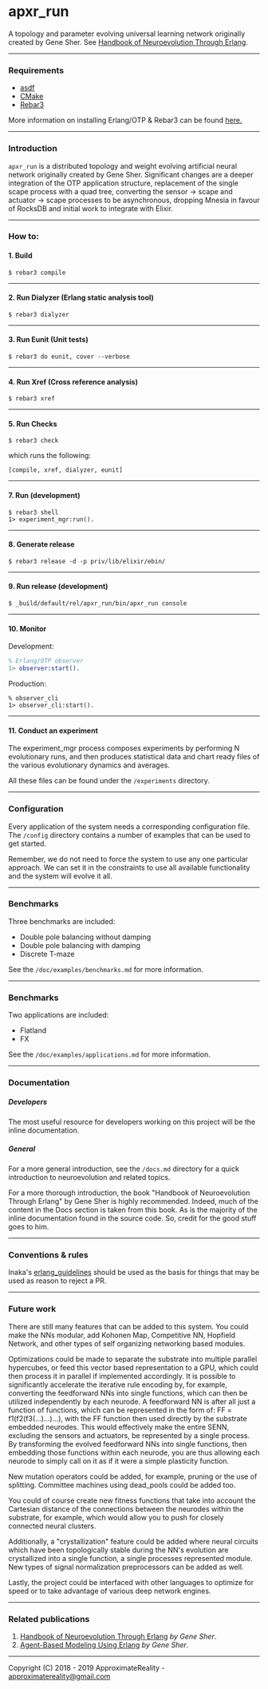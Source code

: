 # apxr_run

A topology and parameter evolving universal learning network originally created
by Gene Sher. See [Handbook of Neuroevolution Through Erlang](http://www.amazon.com/Handbook-Neuroevolution-Through-Erlang-Gene/dp/1461444624).

--------------------
### Requirements

  - [asdf](https://asdf-vm.com/#/)
  - [CMake](https://cmake.org/)
  - [Rebar3](https://github.com/erlang/rebar3)

More information on installing Erlang/OTP & Rebar3 can be found [here.](https://www.rebar3.org/docs/getting-started)

--------------------
### Introduction

`apxr_run` is a distributed topology and weight evolving artificial neural
network originally created by Gene Sher. Significant changes are a deeper
integration of the OTP application structure, replacement of the single scape
process with a quad tree, converting the sensor -> scape and actuator -> scape
processes to be asynchronous, dropping Mnesia in favour of RocksDB and initial
work to integrate with Elixir.

------------------
### How to:

#### 1. Build

    $ rebar3 compile

------------------

#### 2. Run Dialyzer (Erlang static analysis tool)

    $ rebar3 dialyzer

------------------

#### 3. Run Eunit (Unit tests)

    $ rebar3 do eunit, cover --verbose

------------------

#### 4. Run Xref (Cross reference analysis)

    $ rebar3 xref

------------------

#### 5. Run Checks

    $ rebar3 check

which runs the following:

```
[compile, xref, dialyzer, eunit]
```

------------------

#### 7. Run (development)

    $ rebar3 shell
    1> experiment_mgr:run().

------------------

#### 8. Generate release

    $ rebar3 release -d -p priv/lib/elixir/ebin/

------------------

#### 9. Run release (development)

    $ _build/default/rel/apxr_run/bin/apxr_run console

------------------

#### 10. Monitor

Development:
```erlang
% Erlang/OTP observer
1> observer:start().
```

Production:
```
% observer_cli
1> observer_cli:start().
```

------------------

#### 11. Conduct an experiment

The experiment_mgr process composes experiments by performing N evolutionary
runs, and then produces statistical data and chart ready files of the various
evolutionary dynamics and averages.

All these files can be found under the `/experiments` directory.

--------------------
### Configuration

Every application of the system needs a corresponding configuration file. The
`/config` directory contains a number of examples that can be used to get
started.

Remember, we do not need to force the system to use any one particular approach.
We can set it in the constraints to use all available functionality and the
system will evolve it all.

--------------------
### Benchmarks

Three benchmarks are included:
- Double pole balancing without damping
- Double pole balancing with damping
- Discrete T-maze

See the `/doc/examples/benchmarks.md` for more information.

--------------------
### Benchmarks

Two applications are included:
- Flatland
- FX

See the `/doc/examples/applications.md` for more information.

--------------------
### Documentation

##### Developers
The most useful resource for developers working on this project will be the
inline documentation.

##### General
For a more general introduction, see the `/docs.md` directory for a quick
introduction to neuroevolution and related topics.

For a more thorough introduction, the book "Handbook of Neuroevolution Through
Erlang" by Gene Sher is highly recommended. Indeed, much of the content in the
Docs section is taken from this book. As is the majority of the inline
documentation found in the source code. So, credit for the good stuff goes to
him.

--------------------
### Conventions & rules

Inaka's [erlang_guidelines](https://github.com/inaka/erlang_guidelines) should
be used as the basis for things that may be used as reason to reject a PR.

--------------------
### Future work

There are still many features that can be added to this system. You could make
the NNs modular, add Kohonen Map, Competitive NN, Hopfield Network, and other
types of self organizing networking based modules.

Optimizations could be made to separate the substrate into multiple parallel
hypercubes, or feed this vector based representation to a GPU, which could then
process it in parallel if implemented accordingly. It is possible to
significantly accelerate the iterative rule encoding by, for example, converting
the feedforward NNs into single functions, which can then be utilized
independently by each neurode. A feedforward NN is after all just a function of
functions, which can be represented in the form of: FF = f1(f2(f3(...)...)...),
with the FF function then used directly by the substrate embedded neurodes. This
would effectively make the entire SENN, excluding the sensors and actuators, be
represented by a single process. By transforming the evolved feedforward NNs
into single functions, then embedding those functions within each neurode, you
are thus allowing each neurode to simply call on it as if it were a simple
plasticity function.

New mutation operators could be added, for example, pruning or the use of
splitting. Committee machines using dead_pools could be added too.

You could of course create new fitness functions that take into account the
Cartesian distance of the connections between the neurodes within the substrate,
for example, which would allow you to push for closely connected neural clusters.

Additionally, a "crystallization" feature could be added where neural circuits
which have been topologically stable during the NN's evolution are crystallized
into a single function, a single processes represented module. New types of
signal normalization preprocessors can be added as well.

Lastly, the project could be interfaced with other languages to optimize for
speed or to take advantage of various deep network engines.

--------------------
### Related publications

1. [Handbook of Neuroevolution Through Erlang](http://www.amazon.com/Handbook-Neuroevolution-Through-Erlang-Gene/dp/1461444624) _by Gene Sher_.
2. [Agent-Based Modeling Using Erlang](https://pdfs.semanticscholar.org/239e/e207f97233f3e28852fe43341aaaaf4bb2e7.pdf) _by Gene Sher_.

--------------------

Copyright (C) 2018 - 2019 ApproximateReality - approximatereality@gmail.com
